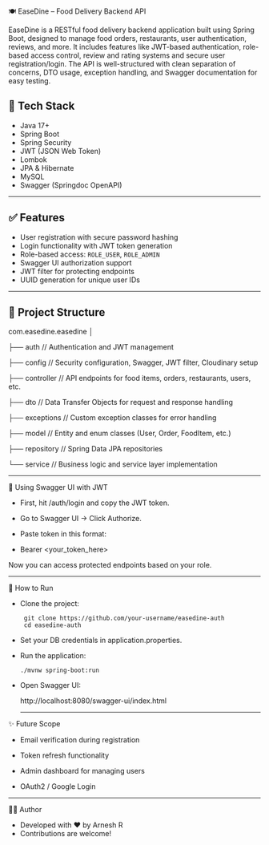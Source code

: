 🍽 EaseDine – Food Delivery Backend API

EaseDine is a RESTful food delivery backend application built using Spring Boot, designed to manage food orders, restaurants, user authentication, reviews, and more. It includes features like JWT-based authentication, role-based access control, review and rating systems and secure user registration/login. The API is well-structured with clean separation of concerns, DTO usage, exception handling, and Swagger documentation for easy testing.

## 🔧 Tech Stack

- Java 17+
- Spring Boot
- Spring Security
- JWT (JSON Web Token)
- Lombok
- JPA & Hibernate
- MySQL
- Swagger (Springdoc OpenAPI)

---

## ✅ Features

- User registration with secure password hashing
- Login functionality with JWT token generation
- Role-based access: `ROLE_USER`, `ROLE_ADMIN`
- Swagger UI authorization support
- JWT filter for protecting endpoints
- UUID generation for unique user IDs

---

## 🧱 Project Structure

com.easedine.easedine
│

├── auth    // Authentication and JWT management

├── config       // Security configuration, Swagger, JWT filter, Cloudinary setup

├── controller   // API endpoints for food items, orders, restaurants, users, etc.

├── dto          // Data Transfer Objects for request and response handling

├── exceptions   // Custom exception classes for error handling

├── model        // Entity and enum classes (User, Order, FoodItem, etc.)

├── repository   // Spring Data JPA repositories

└── service      // Business logic and service layer implementation

---

🔑 Using Swagger UI with JWT

- First, hit /auth/login and copy the JWT token.

- Go to Swagger UI → Click Authorize.

- Paste token in this format:

- Bearer <your_token_here>

Now you can access protected endpoints based on your role.

---

🚀 How to Run

- Clone the project:

       git clone https://github.com/your-username/easedine-auth
       cd easedine-auth
  
- Set your DB credentials in application.properties.
- Run the application:
  
      ./mvnw spring-boot:run

- Open Swagger UI:

    http://localhost:8080/swagger-ui/index.html
  
  ---

✨ Future Scope

- Email verification during registration

- Token refresh functionality

- Admin dashboard for managing users

- OAuth2 / Google Login

---

👨‍💻 Author

- Developed with ❤️ by Arnesh R
- Contributions are welcome!



